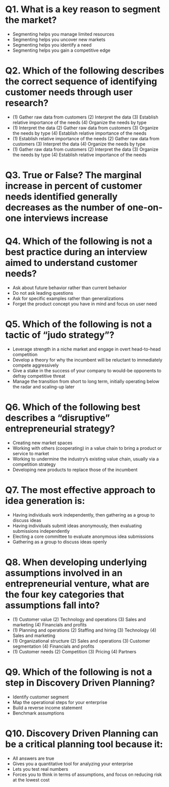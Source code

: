 # Q1. What is a key reason to segment the market?
- Segmenting helps you manage limited resources
- Segmenting helps you uncover new markets
- Segmenting helps you identify a need
- Segmenting helps you gain a competitive edge

# Q2. Which of the following describes the correct sequence of identifying customer needs through user research?
- (1) Gather raw data from customers (2) Interpret the data (3) Establish relative importance of the needs (4) Organize the needs by type
- (1) Interpret the data (2) Gather raw data from customers (3) Organize the needs by type (4) Establish relative importance of the needs
- (1) Establish relative importance of the needs (2) Gather raw data from customers (3) Interpret the data (4) Organize the needs by type
- (1) Gather raw data from customers (2) Interpret the data (3) Organize the needs by type (4) Establish relative importance of the needs

# Q3. True or False? The marginal increase in percent of customer needs identified generally decreases as the number of one-on-one interviews increase

# Q4. Which of the following is not a best practice during an interview aimed to understand customer needs?
- Ask about future behavior rather than current behavior
- Do not ask leading questions
- Ask for specific examples rather than generalizations
- Forget the product concept you have in mind and focus on user need

# Q5. Which of the following is not a tactic of “judo strategy”?
- Leverage strength in a niche market and engage in overt head-to-head competition
- Develop a theory for why the incumbent will be reluctant to immediately compete aggressively
- Give a stake in the success of your company to would-be opponents to defray competitive threat
- Manage the transition from short to long term, initially operating below the radar and scaling-up later

# Q6. Which of the following best describes a “disruptive” entrepreneurial strategy?
- Creating new market spaces
- Working with others (cooperating) in a value chain to bring a product or service to market
- Working to undermine the industry’s existing value chain, usually via a competition strategy
- Developing new products to replace those of the incumbent

# Q7. The most effective approach to idea generation is:
- Having individuals work independently, then gathering as a group to discuss ideas
- Having individuals submit ideas anonymously, then evaluating submissions independently
- Electing a core committee to evaluate anonymous idea submissions
- Gathering as a group to discuss ideas openly

# Q8. When developing underlying assumptions involved in an entrepreneurial venture, what are the four key categories that assumptions fall into?
- (1) Customer value (2) Technology and operations (3) Sales and marketing (4) Financials and profits
- (1) Planning and operations (2) Staffing and hiring (3) Technology (4) Sales and marketing
- (1) Organizational structure (2) Sales and operations (3) Customer segmentation (4) Financials and profits
- (1) Customer needs (2) Competition (3) Pricing (4) Partners

# Q9. Which of the following is not a step in Discovery Driven Planning?
- Identify customer segment
- Map the operational steps for your enterprise
- Build a reverse income statement
- Benchmark assumptions

# Q10. Discovery Driven Planning can be a critical planning tool because it:
- All answers are true
- Gives you a quantitative tool for analyzing your enterprise
- Lets you test real numbers
- Forces you to think in terms of assumptions, and focus on reducing risk at the lowest cost
